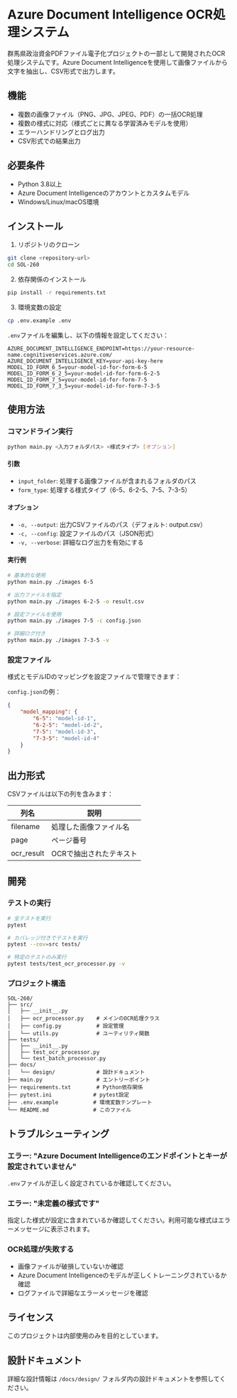 # Azure Document Intelligence OCR処理システム

群馬県政治資金PDFファイル電子化プロジェクトの一部として開発されたOCR処理システムです。Azure Document Intelligenceを使用して画像ファイルから文字を抽出し、CSV形式で出力します。

## 機能

- 複数の画像ファイル（PNG、JPG、JPEG、PDF）の一括OCR処理
- 複数の様式に対応（様式ごとに異なる学習済みモデルを使用）
- エラーハンドリングとログ出力
- CSV形式での結果出力

## 必要条件

- Python 3.8以上
- Azure Document Intelligenceのアカウントとカスタムモデル
- Windows/Linux/macOS環境

## インストール

1. リポジトリのクローン
```bash
git clone <repository-url>
cd SOL-260
```

2. 依存関係のインストール
```bash
pip install -r requirements.txt
```

3. 環境変数の設定
```bash
cp .env.example .env
```

`.env`ファイルを編集し、以下の情報を設定してください：
```
AZURE_DOCUMENT_INTELLIGENCE_ENDPOINT=https://your-resource-name.cognitiveservices.azure.com/
AZURE_DOCUMENT_INTELLIGENCE_KEY=your-api-key-here
MODEL_ID_FORM_6_5=your-model-id-for-form-6-5
MODEL_ID_FORM_6_2_5=your-model-id-for-form-6-2-5
MODEL_ID_FORM_7_5=your-model-id-for-form-7-5
MODEL_ID_FORM_7_3_5=your-model-id-for-form-7-3-5
```

## 使用方法

### コマンドライン実行

```bash
python main.py <入力フォルダパス> <様式タイプ> [オプション]
```

#### 引数

- `input_folder`: 処理する画像ファイルが含まれるフォルダのパス
- `form_type`: 処理する様式タイプ（6-5、6-2-5、7-5、7-3-5）

#### オプション

- `-o, --output`: 出力CSVファイルのパス（デフォルト: output.csv）
- `-c, --config`: 設定ファイルのパス（JSON形式）
- `-v, --verbose`: 詳細なログ出力を有効にする

#### 実行例

```bash
# 基本的な使用
python main.py ./images 6-5

# 出力ファイルを指定
python main.py ./images 6-2-5 -o result.csv

# 設定ファイルを使用
python main.py ./images 7-5 -c config.json

# 詳細ログ付き
python main.py ./images 7-3-5 -v
```

### 設定ファイル

様式とモデルIDのマッピングを設定ファイルで管理できます：

`config.json`の例：
```json
{
    "model_mapping": {
        "6-5": "model-id-1",
        "6-2-5": "model-id-2",
        "7-5": "model-id-3",
        "7-3-5": "model-id-4"
    }
}
```

## 出力形式

CSVファイルは以下の列を含みます：

| 列名 | 説明 |
|------|------|
| filename | 処理した画像ファイル名 |
| page | ページ番号 |
| ocr_result | OCRで抽出されたテキスト |

## 開発

### テストの実行

```bash
# 全テストを実行
pytest

# カバレッジ付きでテストを実行
pytest --cov=src tests/

# 特定のテストのみ実行
pytest tests/test_ocr_processor.py -v
```

### プロジェクト構造

```
SOL-260/
├── src/
│   ├── __init__.py
│   ├── ocr_processor.py    # メインのOCR処理クラス
│   ├── config.py           # 設定管理
│   └── utils.py            # ユーティリティ関数
├── tests/
│   ├── __init__.py
│   ├── test_ocr_processor.py
│   └── test_batch_processor.py
├── docs/
│   └── design/             # 設計ドキュメント
├── main.py                 # エントリーポイント
├── requirements.txt        # Python依存関係
├── pytest.ini             # pytest設定
├── .env.example           # 環境変数テンプレート
└── README.md              # このファイル
```

## トラブルシューティング

### エラー: "Azure Document Intelligenceのエンドポイントとキーが設定されていません"

`.env`ファイルが正しく設定されているか確認してください。

### エラー: "未定義の様式です"

指定した様式が設定に含まれているか確認してください。利用可能な様式はエラーメッセージに表示されます。

### OCR処理が失敗する

- 画像ファイルが破損していないか確認
- Azure Document Intelligenceのモデルが正しくトレーニングされているか確認
- ログファイルで詳細なエラーメッセージを確認

## ライセンス

このプロジェクトは内部使用のみを目的としています。

## 設計ドキュメント

詳細な設計情報は `/docs/design/` フォルダ内の設計ドキュメントを参照してください。